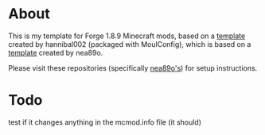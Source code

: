 # About
This is my template for Forge 1.8.9 Minecraft mods, based on a [template](https://github.com/hannibal002/Example-1.8.9-Mod)
created by hannibal002 (packaged with MoulConfig), which is based on a [template](https://github.com/romangraef/Forge1.8.9Template/tree/kotlin)
created by nea89o.

Please visit these repositories (specifically [nea89o's](https://github.com/romangraef/Forge1.8.9Template)) for setup instructions.

# Todo
test if it changes anything in the mcmod.info file (it should)
